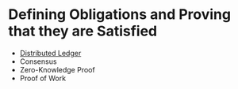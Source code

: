 # Defining Obligations and Proving that they are Satisfied

- [Distributed Ledger](https://github.com/andrew-johnson-4/CompilersIndex/tree/main/smart_contract/distributed_ledger#readme)
- Consensus
- Zero-Knowledge Proof
- Proof of Work
